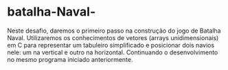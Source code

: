 # batalha-Naval-

Neste desafio, daremos o primeiro passo na construção do  jogo de Batalha Naval. Utilizaremos os conhecimentos de vetores (arrays unidimensionais) em C para representar um tabuleiro simplificado e posicionar dois navios nele: um na vertical e outro na horizontal. Continuando o desenvolvimento no mesmo programa iniciado anteriormente.

